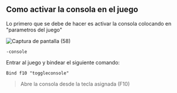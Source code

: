 ## Como activar la consola en el juego

Lo primero que se debe de hacer es activar la consola colocando en "parametros del juego"

![Captura de pantalla (58)](https://github.com/user-attachments/assets/bf772d98-f6e0-4aea-a726-f4151263603f)

```
-console
```
Entrar al juego y bindear el siguiente comando:

```
Bind f10 "toggleconsole"
```
 > Abre la consola desde la tecla asignada (F10)

